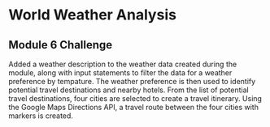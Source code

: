 # World Weather Analysis
## Module 6 Challenge
Added a weather description to the weather data created during the module, along with input statements to filter the data for a weather preference by tempature. The  weather preference is then used to identify potential travel destinations and nearby hotels. From the list of potential travel destinations, four cities are selected to create a travel itinerary. Using the Google Maps Directions API, a travel route between the four cities with markers is created.

